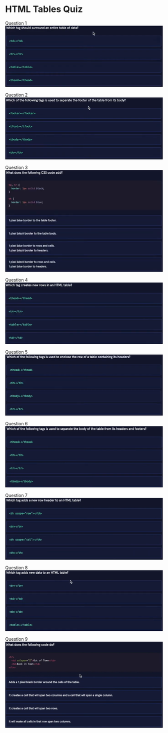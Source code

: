 # HTML Tables Quiz
Question 1
![Question 1](image.png)
<!-- ANSWER: C -->
Question 2
![Question 2](image-1.png)
<!-- ANSWER: B -->
Question 3
![Question 3](image-2.png)
<!-- ANSWER: D -->
Question 4
![Question 4](image-3.png)
<!-- ANSWER: B -->
Question 5
![Question 5](image-4.png)
<!-- ANSWER: A -->
Question 6
![Question 6](image-5.png)
<!-- ANSWER: D -->
Question 7
![Question 7](image-6.png)
<!-- ANSWER: A -->
Question 8
![Question 8](image-7.png)
<!-- ANSWER: B -->
Question 9
![Question 9](image-8.png)
<!-- ANSWER: B -->